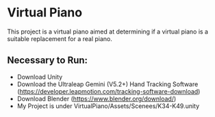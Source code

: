 # Virtual Piano
This project is a virtual piano aimed at determining if a virtual piano is a suitable replacement for a real piano.

## Necessary to Run:
- Download Unity
- Download the Ultraleap Gemini (V5.2+) Hand Tracking Software (https://developer.leapmotion.com/tracking-software-download)
- Download Blender (https://www.blender.org/download/)
- My Project is under VirtualPiano/Assets/Scenees/K34-K49.unity

